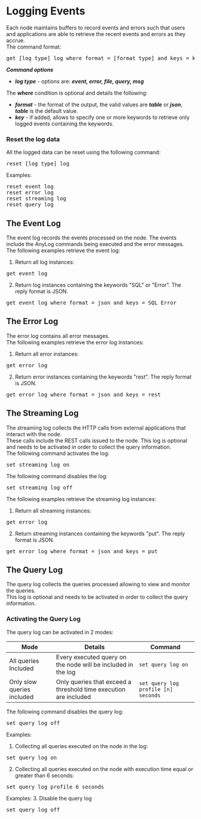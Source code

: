 # Logging Events

Each node maintains buffers to record events and errors such that users and applications are able to retrieve the recent events and errors as they accrue.    
The command format: 
<pre>
get [log type] log where format = [format type] and keys = key1 key2 ...
</pre>

***Command options***

* ***log type*** - options are: ***event, error, file, query, msg***   

The ***where*** condition is optional and details the following:
* ***format*** - the format of the output, the valid values are ***table*** or ***json***, ***table*** is the default value.  
* ***key*** - if added, allows to specify one or more keywords to retrieve only logged events containing the keywords.  

### Reset the log data
All the logged data can be reset using the following command:

<pre>
reset [log type] log
</pre>

Examples:
<pre>
reset event log
reset error log
reset streaming log
reset query log
</pre>


## The Event Log

The event log records the events processed on the node. The events include the AnyLog commands being executed and the error messages.  
The following examples retrieve the event log:
1. Return all log instances:
<pre>
get event log
</pre>
2. Return log instances containing the keywords "SQL" or "Error". The reply format is JSON.
<pre>
get event log where format = json and keys = SQL Error
</pre>

## The Error Log

The error log contains all error messages.  
The following examples retrieve the error log instances:  
1. Return all error instances:
<pre>
get error log
</pre>
2. Return error instances containing the keywords "rest". The reply format is JSON.
<pre>
get error log where format = json and keys = rest
</pre>

## The Streaming Log

The streaming log collects the HTTP calls from external applications that interact with the node.  
 These calls include the REST calls issued to the node.
This log is optional and needs to be activated in order to collect the query information.  
The following command activates the log:
<pre>
set streaming log on
</pre>
The following command disables the log:
<pre>
set streaming log off
</pre>
The following examples retrieve the streaming log instances:  
1. Return all streaming instances:
<pre>
get error log
</pre>
2. Return streaming instances containing the keywords "put". The reply format is JSON.
<pre>
get error log where format = json and keys = put
</pre>


## The Query Log

The query log collects the queries processed allowing to view and monitor the queries.  
This log is optional and needs to be activated in order to collect the query information.  

### Activating the Query Log
The query log can be activated in 2 modes:

| Mode |   Details    |  Command  |
| ------------------------------------ | ------------| ----|
| All queries Included | Every executed query on the node will be included in the log | ```set query log on``` |
| Only slow queries included | Only queries that exceed a threshold time execution are included  | ```set query log profile [n] seconds```  |

The following command disables the query log:
<pre>
set query log off
</pre>

Examples:
1. Collecting all queries executed on the node in the log:
<pre>
set query log on
</pre>
2. Collecting all queries executed on the node with execution time equal or greater than 6 seconds:
<pre>
set query log profile 6 seconds
</pre>
Examples:
3. Disable the query log
<pre>
set query log off
</pre>